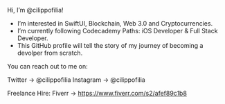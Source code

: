 Hi, I’m @cilippofilia!

- I’m interested in SwiftUI, Blockchain, Web 3.0 and Cryptocurrencies.
- I’m currently following Codecademy Paths: iOS Developer & Full Stack Developer.
- This GitHub profile will tell the story of my journey of becoming a devolper from scratch.

You can reach out to me on:

Twitter   -> @cilippofilia
Instagram -> @cilippofilia

Freelance Hire:
Fiverr    -> https://www.fiverr.com/s2/afef89c1b8

<!---
cilippofilia/cilippofilia is a ✨ special ✨ repository because its `README.md` (this file) appears on your GitHub profile.
You can click the Preview link to take a look at your changes.
--->
